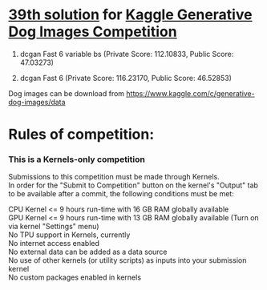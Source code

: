 
# [39th solution](https://www.kaggle.com/c/generative-dog-images/leaderboard) for [Kaggle Generative Dog Images Competition](https://www.kaggle.com/c/generative-dog-images)

1. dcgan Fast 6 variable bs (Private Score: 112.10833, Public Score: 47.03273) 
<a src=https://github.com/skyap79/DOG-GAN/blob/master/src/images/47_history.png></a>
<a src=https://github.com/skyap79/DOG-GAN/blob/master/src/images/47_dogs.png></a>

2. dcgan Fast 6 (Private Score: 116.23170, Public Score: 46.52853)
<a src=https://github.com/skyap79/DOG-GAN/blob/master/images/46_dogs.png></a>
<a src=https://github.com/skyap79/DOG-GAN/blob/master/images/46_history.png></a>

Dog images can be download from https://www.kaggle.com/c/generative-dog-images/data

# Rules of competition:
### This is a Kernels-only competition
Submissions to this competition must be made through Kernels.   
In order for the "Submit to Competition" button on the kernel's "Output" tab to be available after a commit, the following conditions must be met:  

CPU Kernel <= 9 hours run-time with 16 GB RAM globally available  
GPU Kernel <= 9 hours run-time with 13 GB RAM globally available (Turn on via kernel "Settings" menu)  
No TPU support in Kernels, currently  
No internet access enabled  
No external data can be added as a data source  
No use of other kernels (or utility scripts) as inputs into your submission kernel  
No custom packages enabled in kernels  